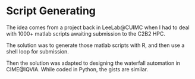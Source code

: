 # Script Generating

The idea comes from a project back in LeeLab@CUIMC when I had to deal with 1000+ matlab scripts awaiting submission to the C2B2 HPC. 

The solution was to generate those matlab scripts with R, and then use a shell loop for submission. 

Then the solution was adapted to designing the waterfall automation in CIME@IQVIA. While coded in Python, the gists are similar. 